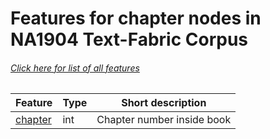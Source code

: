 # Features for chapter nodes in NA1904 Text-Fabric Corpus
###### [Click here for list of all features](home.md)

Feature | Type | Short description
--- | --- | ---
[chapter](chapter.md) | int | Chapter number inside book
